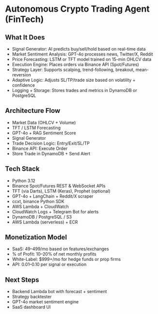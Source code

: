 # Autonomous Crypto Trading Agent (FinTech)

## What It Does

- Signal Generator: AI predicts buy/sell/hold based on real-time data
- Market Sentiment Analysis: GPT-4o processes news, Twitter/X, Reddit
- Price Forecasting: LSTM or TFT model trained on 15-min OHLCV data
- Execution Engine: Places orders via Binance API (Spot/Futures)
- Strategy Layer: Supports scalping, trend-following, breakout, mean-reversion
- Adaptive Logic: Adjusts SL/TP/trade size based on volatility + confidence
- Logging + Storage: Stores trades and metrics in DynamoDB or PostgreSQL

## Architecture Flow

- Market Data (OHLCV + Volume)
- TFT / LSTM Forecasting
- GPT-4o + RAG Sentiment Score
- Signal Generator
- Trade Decision Logic: Entry/Exit/SL/TP
- Binance API: Execute Order
- Store Trade in DynamoDB + Send Alert

## Tech Stack

- Python 3.12
- Binance Spot/Futures REST & WebSocket APIs
- TFT (via Darts), LSTM (Keras), Prophet (optional)
- GPT-4o + LangChain + Reddit/X scraper
- ccxt, binance Python SDK
- AWS Lambda + CloudWatch
- CloudWatch Logs + Telegram Bot for alerts
- DynamoDB / PostgreSQL / S3
- AWS Lambda (serverless) + ECR

## Monetization Model

- SaaS: $49–$499/mo based on features/exchanges
- % of Profit: 10–20% of net monthly profits
- White-Label: $999+/mo for hedge funds or prop firms
- API: $0.01–$0.10 per signal or execution

## Next Steps

- Backend Lambda bot with forecast + sentiment
- Strategy backtester
- GPT-4o market sentiment engine
- SaaS dashboard UI
